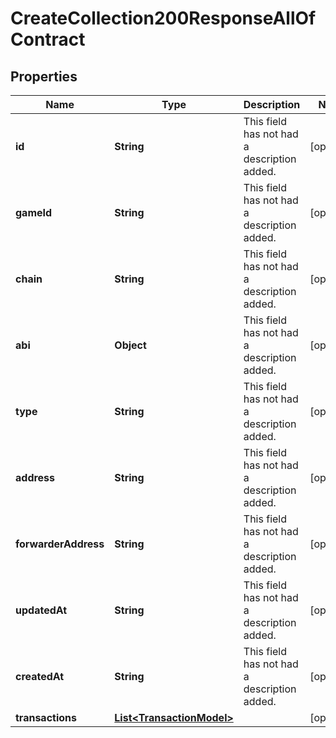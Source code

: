 

# CreateCollection200ResponseAllOfContract

## Properties

Name | Type | Description | Notes
------------ | ------------- | ------------- | -------------
**id** | **String** | This field has not had a description added. |  [optional]
**gameId** | **String** | This field has not had a description added. |  [optional]
**chain** | **String** | This field has not had a description added. |  [optional]
**abi** | **Object** | This field has not had a description added. |  [optional]
**type** | **String** | This field has not had a description added. |  [optional]
**address** | **String** | This field has not had a description added. |  [optional]
**forwarderAddress** | **String** | This field has not had a description added. |  [optional]
**updatedAt** | **String** | This field has not had a description added. |  [optional]
**createdAt** | **String** | This field has not had a description added. |  [optional]
**transactions** | [**List&lt;TransactionModel&gt;**](TransactionModel.md) |  |  [optional]




